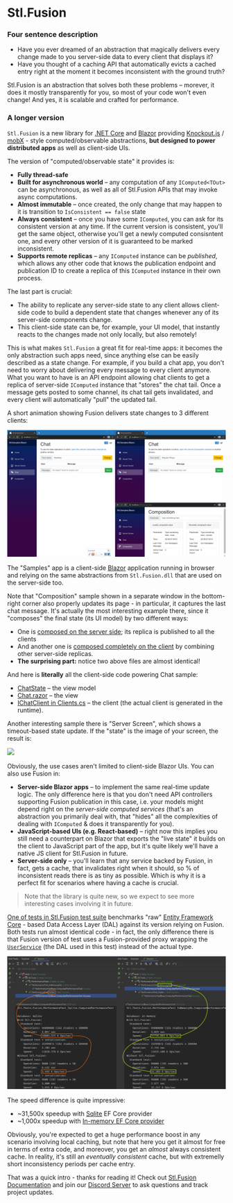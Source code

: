 # Stl.Fusion

### Four sentence description

* Have you ever dreamed of an abstraction that magically delivers
  every change made to you server-side data to every client that displays it?
* Have you thought of a caching API that automatically evicts a 
  cached entry right at the moment it becomes inconsistent with the
  ground truth?

Stl.Fusion is an abstraction that solves both these problems &ndash; morever,
it does it mostly transparently for you, so most of your code won't even change!
And yes, it is scalable and crafted for performance.

### A longer version

`Stl.Fusion` is a new library for [.NET Core](https://en.wikipedia.org/wiki/.NET_Core) 
and [Blazor](https://dotnet.microsoft.com/apps/aspnet/web-apps/blazor)
providing [Knockout.js](https://knockoutjs.com/) 
/ [mobX](https://mobx.js.org/) - style computed/observable abstractions,
**but designed to power distributed apps** as well as client-side UIs.

The version of "computed/observable state" it provides is:
* **Fully thread-safe**
* **Built for asynchronous world** &ndash; any computation of any `IComputed<TOut>` can be 
  asynchronous, as well as all of Stl.Fusion APIs that may invoke async computations.   
* **Almost immutable** &ndash; once created, the only change that may happen to it is transition 
  to `IsConsistent == false` state
* **Always consistent** &ndash; once you have some `IComputed`, you can ask for its
  consistent version at any time. If the current version is consistent, you'll get the same 
  object, otherwise you'll get a newly computed consisntent one, and every other version of it 
  is guaranteed to be marked inconsistent.
* **Supports remote replicas** &ndash; any `IComputed` instance can be *published*, which allows
  any other code that knows the publication endpoint and publication ID to create
  a replica of this `IComputed` instance in their own process. 
  
The last part is crucial: 
* The ability to replicate any server-side state to any client allows client-side code 
  to build a dependent state that changes whenever any of its server-side components
  change.
* This client-side state can be, for example, your UI model, that instantly reacts
  to the changes made not only locally, but also remotely!

This is what makes `Stl.Fusion` a great fit for real-time apps: it becomes the only abstraction
such apps need, since anything else can be easily described as a state change. For example,
if you build a chat app, you don't need to worry about delivering every message to every client
anymore. What you want to have is an API endpoint allowing chat clients to get a replica
of server-side `IComputed` instance that "stores" the chat tail. Once a message gets posted to some 
channel, its chat tail gets invalidated, and every client will automatically "pull" the updated 
tail.

A short animation showing Fusion delivers state changes to 3 different clients:

![](docs/img/Stl-Fusion-Chat-Sample.gif)

The "Samples" app is a client-side [Blazor](https://dotnet.microsoft.com/apps/aspnet/web-apps/blazor)
application running in browser and relying on the same abstractions from `Stl.Fusion.dll` 
that are used on the server-side too.

Note that "Composition" sample shown in a separate window in the bottom-right corner
also properly updates its page - in particular, it captures the last chat message. It's
actually the most interesting example there, since it "composes" the final state (its UI model)
by two different ways: 
* One is 
  [composed on the server side](https://github.com/servicetitan/Stl/blob/master/samples/Stl.Samples.Blazor.Server/Services/ServerSideComposerService.cs);
  its replica is published to all the clients
* And another one is 
  [composed completely on the client](https://github.com/servicetitan/Stl/blob/master/samples/Stl.Samples.Blazor.Client/Services/ClientSideComposerService.cs) 
  by combining other server-side replicas.
* **The surprising part:** notice two above files are almost identical!

And here is **literally** all the client-side code powering Chat sample:
* [ChatState](https://github.com/servicetitan/Stl/blob/master/samples/Stl.Samples.Blazor.Client/UI/ChatState.cs) 
  &ndash; the view model
* [Chat.razor](https://github.com/servicetitan/Stl/blob/master/samples/Stl.Samples.Blazor.Client/Pages/Chat.razor) 
  &ndash; the view
* [IChatClient in Clients.cs](https://github.com/servicetitan/Stl/blob/master/samples/Stl.Samples.Blazor.Client/Services/Clients.cs#L19) 
  &ndash; the client (the actual client is generated in the runtime).  
 
Another interesting sample there is "Server Screen", which shows a timeout-based state update.
If the "state" is the image of your screen, the result is:
  
![](docs/img/Stl-Fusion-Server-Screen-Sample.gif)

Obviously, the use cases aren't limited to client-side Blazor UIs. You can also use Fusion in:
* **Server-side Blazor apps** &ndash; to implement the same real-time update
  logic. The only difference here is that you don't need API controllers supporting
  Fusion publication in this case, i.e. your models might depend right on the 
  *server-side computed services* (that's an abstraction you primarily deal with, that
  "hides" all the complexities of dealing with `IComputed` & does it transparently
  for you).
* **JavaScript-based UIs (e.g. React-based)** &ndash; right now this implies you still 
  need a counterpart on Blazor that exports the "live state" it builds on the client 
  to JavaScript part of the app, but it's quite likely we'll have a native JS client 
  for Stl.Fusion in future. 
* **Server-side only** &ndash; you'll learn that any service backed by Fusion, in fact,
  gets a cache, that invalidates right when it should, so % of inconsistent reads 
  there is as tiny as possible. Which is why it is a perfect fit for scenarios where
  having a cache is crucial.

> Note that the library is quite new, so we expect to see more interesting cases 
involving it in future.

[One of tests in Stl.Fusion test suite](https://github.com/servicetitan/Stl.Fusion/blob/master/tests/Stl.Tests/Fusion/PerformanceTest.cs) 
benchmarks "raw" [Entity Framework Core](https://docs.microsoft.com/en-us/ef/core/) - 
based Data Access Layer (DAL) against its version relying on Fusion. 
Both tests run almost identical code - in fact, the only difference there is that Fusion
version of test uses a Fusion-provided proxy wrapping the 
[`UserService`](https://github.com/servicetitan/Stl.Fusion/blob/master/tests/Stl.Tests/Fusion/Services/UserService.cs)
(the DAL used in this test) instead of the actual type.

![](docs/img/Performance.gif)

The speed difference is quite impressive:
* ~31,500x speedup with [Sqlite](https://www.sqlite.org/index.html) EF Core provider
* ~1,000x speedup with 
  [In-memory EF Core provider](https://docs.microsoft.com/en-us/ef/core/providers/in-memory/?tabs=dotnet-core-cli)  

Obviously, you're expected to get a huge performance boost in any scenario involving
local caching, but note that here you get it almost for free in terms of extra code, 
and moreover, you get an *almost* always consistent cache. In reality, it's still 
an *eventually consistent* cache, but with extremelly short inconsistency periods per
cache entry.

That was a quick intro - thanks for reading it!
Check out [Stl.Fusion Documentation](docs/README.md) and join
our [Discord Server](https://discord.gg/EKEwv6d) to ask questions and
track project updates.
